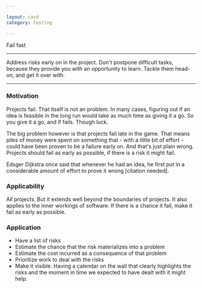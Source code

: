 ```yaml
---

layout: card
category: testing

---
```


Fail fast

---

Address risks early on in the project. Don't postpone difficult tasks, because
they provide you with an opportunity to learn. Tackle them head-on, and get it
over with.

---

### Motivation

Projects fail. That itself is not an problem. In many cases, figuring out if an idea is feasible in the long run would take as much time as giving it a go. So you give it a go, and if fails. Though luck.

The big problem however is that projects fail late in the game. That means piles of money were spent on something that - with a little bit of effort - could have been proven to be a failure early on. And that's just plain wrong. Projects should fail as early as possible, if there is a risk it might fail.

Edsger Dijkstra once said that whenever he had an idea, he first put in a considerable amount of effort to prove it wrong [citation needed].

### Applicability

All projects. But it extends well beyond the boundaries of projects. It also applies to the inner workings of software. If there is a chance it fail, make it fail as early as possible.

### Application

* Have a list of risks
* Estimate the chance that the risk materializes into a problem
* Estimate the cost incurred as a consequence of that problem
* Prioritize work to deal with the risks
* Make it visible. Having a calendar on the wall that clearly highlights the risks and the moment in time we expected to have dealt with it might help.
